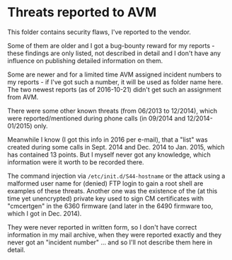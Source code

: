 # Threats reported to AVM

This folder contains security flaws, I've reported to the vendor.

Some of them are older and I got a bug-bounty reward for my reports - these findings are only listed, not described in detail and
I don't have any influence on publishing detailed information on them.

Some are newer and for a limited time AVM assigned incident numbers to my reports - if I've got such a number, it will be used as
folder name here. The two newest reports (as of 2016-10-21) didn't get such an assignment from AVM.

There were some other known threats (from 06/2013 to 12/2014), which were reported/mentioned during phone calls (in 09/2014 and 12/2014-01/2015) only.

Meanwhile I know (I got this info in 2016 per e-mail), that a "list" was created during some calls in Sept. 2014 and Dec. 2014 to Jan. 2015, which has contained 13 points. But I myself never got any knowledge, which information were it worth to be recorded there.

The command injection via `/etc/init.d/S44-hostname` or the attack using a malformed user name for (denied) FTP login to gain a root shell are examples of these threats. Another one was the existence of the (at this time yet unencrypted) private key used to sign CM certificates with "cmcertgen" in the 6360 firmware (and later in the 6490 firmware too, which I got in Dec. 2014).

They were never reported in written form, so I don't have correct information in my mail archive, when they were reported exactly and they never got an "incident number" ... and so I'll not describe them here in detail.

